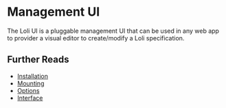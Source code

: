 # Management UI

The Loli UI is a pluggable management UI that can be used in any web app
to provider a visual editor to create/modify a Loli specification.

## Further Reads

- [Installation](./installation.md)
- [Mounting](./mounting.md)
- [Options](./options.md)
- [Interface](./interface.md)
